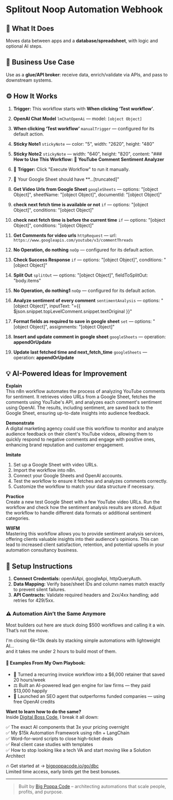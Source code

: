 # Splitout Noop Automation Webhook
## 🚀 What It Does
Moves data between apps and a **database/spreadsheet**, with logic and optional AI steps.

## 💼 Business Use Case
Use as a **glue/API broker**: receive data, enrich/validate via APIs, and pass to downstream systems.

## ⚙️ How It Works
1. **Trigger:** This workflow starts with **When clicking ‘Test workflow’**.
2. **OpenAI Chat Model** `lmChatOpenAi` — model: `[object Object]`
3. **When clicking ‘Test workflow’** `manualTrigger` — configured for its default action.
4. **Sticky Note1** `stickyNote` — color: "5", width: "2620", height: "480"
5. **Sticky Note2** `stickyNote` — width: "640", height: "820", content: "### **How to Use This Workflow:**
📝 **YouTube Comment Sentiment Analyzer**

1. 🔘 **Trigger:** Click "Execute Workflow" to run it manually.

2. 📄 Your Google Sheet should have **…[truncated]"
6. **Get Video Urls from Google Sheet** `googleSheets` — options: "[object Object]", sheetName: "[object Object]", documentId: "[object Object]"
7. **check next fetch time is available or not** `if` — options: "[object Object]", conditions: "[object Object]"
8. **check next fetch time is before the current time** `if` — options: "[object Object]", conditions: "[object Object]"
9. **Get Comments for video urls** `httpRequest` — url: `https://www.googleapis.com/youtube/v3/commentThreads`
10. **No Operation, do nothing** `noOp` — configured for its default action.
11. **Check Success Response** `if` — options: "[object Object]", conditions: "[object Object]"
12. **Split Out** `splitOut` — options: "[object Object]", fieldToSplitOut: "body.items"
13. **No Operation, do nothing1** `noOp` — configured for its default action.
14. **Analyze sentiment of every comment** `sentimentAnalysis` — options: "[object Object]", inputText: "={{ $json.snippet.topLevelComment.snippet.textOriginal }}"
15. **Format fields as required to save in google sheet** `set` — options: "[object Object]", assignments: "[object Object]"
16. **Insert and update comment in google sheet** `googleSheets` — operation: **appendOrUpdate**
17. **Update last fetched time and next_fetch_time** `googleSheets` — operation: **appendOrUpdate**

## 💡 AI-Powered Ideas for Improvement
**Explain**  
This n8n workflow automates the process of analyzing YouTube comments for sentiment. It retrieves video URLs from a Google Sheet, fetches the comments using YouTube's API, and analyzes each comment's sentiment using OpenAI. The results, including sentiment, are saved back to the Google Sheet, ensuring up-to-date insights into audience feedback.

**Demonstrate**  
A digital marketing agency could use this workflow to monitor and analyze audience feedback on their client's YouTube videos, allowing them to quickly respond to negative comments and engage with positive ones, enhancing brand reputation and customer engagement.

**Imitate**  
1. Set up a Google Sheet with video URLs.
2. Import the workflow into n8n.
3. Connect your Google Sheets and OpenAI accounts.
4. Test the workflow to ensure it fetches and analyzes comments correctly.
5. Customize the workflow to match your data structure if necessary.

**Practice**  
Create a new test Google Sheet with a few YouTube video URLs. Run the workflow and check how the sentiment analysis results are stored. Adjust the workflow to handle different data formats or additional sentiment categories.

**WIIFM**  
Mastering this workflow allows you to provide sentiment analysis services, offering clients valuable insights into their audience's opinions. This can lead to increased client satisfaction, retention, and potential upsells in your automation consultancy business.

## 🔧 Setup Instructions
1. **Connect Credentials:** openAiApi, googleApi, httpQueryAuth.
2. **Data Mapping:** Verify base/sheet IDs and column names match exactly to prevent silent failures.
3. **API Contracts:** Validate required headers and 2xx/4xx handling; add retries for 429/5xx.

### ⚠️ Automation Ain’t the Same Anymore

Most builders out here are stuck doing $500 workflows and calling it a win.  
That’s not the move.  

I'm closing $6k–$13k deals by stacking simple automations with lightweight AI...  
and it takes me under 2 hours to build most of them.

#### 🧠 Examples From My Own Playbook:
- 🔁 Turned a recurring invoice workflow into a $6,000 retainer that saved 20 hours/week  
- ⚖️ Built an AI-powered lead gen engine for law firms — they paid $13,000 happily  
- 🚀 Launched an SEO agent that outperforms funded companies — using free OpenAI credits  

**Want to learn how to do the same?**  
Inside [Digital Boss Code](https://bigpoppacode.io/go/dbc), I break it all down:

✅ The exact AI components that 3x your pricing overnight  
✅ My $15k Automation Framework using n8n + LangChain  
✅ Word-for-word scripts to close high-ticket deals  
✅ Real client case studies with templates  
✅ How to stop looking like a tech VA and start moving like a Solution Architect  

🔥 Get started at → [bigpoppacode.io/go/dbc](https://bigpoppacode.io/go/dbc)  
Limited time access, early birds get the best bonuses.

---
> Built by [Big Poppa Code](https://bigpoppacode.io) – architecting automations that scale people, profits, and purpose.
